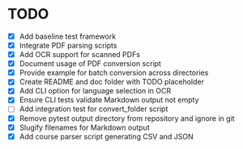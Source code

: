 # TODO
- [x] Add baseline test framework
- [x] Integrate PDF parsing scripts
- [x] Add OCR support for scanned PDFs
- [x] Document usage of PDF conversion script
- [x] Provide example for batch conversion across directories
- [x] Create README and doc folder with TODO placeholder
- [x] Add CLI option for language selection in OCR
- [x] Ensure CLI tests validate Markdown output not empty
- [ ] Add integration test for convert_folder script
- [x] Remove pytest output directory from repository and ignore in git
- [x] Slugify filenames for Markdown output
- [x] Add course parser script generating CSV and JSON
